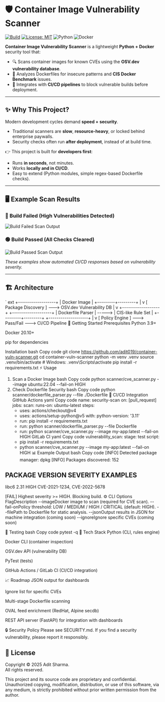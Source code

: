 ﻿# 🛡️ Container Image Vulnerability Scanner

[![Build](https://img.shields.io/github/actions/workflow/status/adit019/container-vuln-scanner/security-scan.yml?branch=main)](https://github.com/adit019/container-vuln-scanner/actions)
[![License: MIT](https://img.shields.io/badge/License-MIT-blue.svg)](LICENSE)
![Python](https://img.shields.io/badge/python-3.9%2B-blue)
![Docker](https://img.shields.io/badge/docker-ready-blue)

**Container Image Vulnerability Scanner** is a lightweight **Python + Docker** security tool that:
- 🔍 Scans container images for known CVEs using the **OSV.dev vulnerability database**.
- 📝 Analyzes Dockerfiles for insecure patterns and **CIS Docker Benchmark** issues.
- 🚦 Integrates with **CI/CD pipelines** to block vulnerable builds before deployment.

---

## ✨ Why This Project?

Modern development cycles demand **speed + security**.
- Traditional scanners are **slow**, **resource-heavy**, or locked behind enterprise paywalls.
- Security checks often run **after deployment**, instead of at build time.

👉 This project is built for **developers first**:
- Runs **in seconds**, not minutes.
- Works **locally and in CI/CD**.
- Easy to extend (Python modules, simple regex-based Dockerfile checks).

---

## 🖥️ Example Scan Results

### 🔴 Build Failed (High Vulnerabilities Detected)
![Build Failed Scan Output](assets/build_failed.png)

### 🟢 Build Passed (All Checks Cleared)
![Build Passed Scan Output](assets/build_passed.png)

_These examples show automated CI/CD responses based on vulnerability severity._

---

## 🏗️ Architecture

`	ext
   +-------------------+
   |   Docker Image    |
   +---------+---------+
             |
             v
   [ Package Discovery ]  --->  OSV.dev Vulnerability DB
             |
             v
   +-------------------+        +--------------------+
   | Dockerfile Parser | -----> | CIS-like Rule Set  |
   +---------+---------+        +--------------------+
             |
             v
   [ Policy Engine ] ---> Pass/Fail ---> CI/CD Pipeline
🚀 Getting Started
Prerequisites
Python 3.9+

Docker 20.10+

pip for dependencies

Installation
bash
Copy code
git clone https://github.com/adit019/container-vuln-scanner.git
cd container-vuln-scanner
python -m venv .venv
source .venv/bin/activate    # Windows: .venv\Scripts\activate
pip install -r requirements.txt
⚡ Usage
1) Scan a Docker Image
bash
Copy code
python scanner/cve_scanner.py --image ubuntu:22.04 --fail-on HIGH
2) Check Dockerfile Security
bash
Copy code
python scanner/dockerfile_parser.py --file ./Dockerfile
🔄 CI/CD Integration
GitHub Actions
yaml
Copy code
name: security-scan
on: [pull_request]
jobs:
  scan:
    runs-on: ubuntu-latest
    steps:
      - uses: actions/checkout@v4
      - uses: actions/setup-python@v5
        with:
          python-version: '3.11'
      - run: pip install -r requirements.txt
      - run: python scanner/dockerfile_parser.py --file Dockerfile
      - run: python scanner/cve_scanner.py --image my-app:latest --fail-on HIGH
GitLab CI
yaml
Copy code
vulnerability_scan:
  stage: test
  script:
    - pip install -r requirements.txt
    - python scanner/cve_scanner.py --image my-app:latest --fail-on HIGH
📊 Example Output
bash
Copy code
[INFO] Detected package manager: dpkg
[INFO] Packages discovered: 152

PACKAGE    VERSION   SEVERITY   EXAMPLES
----------------------------------------
libc6      2.31      HIGH       CVE-2021-1234, CVE-2022-5678

[FAIL] Highest severity >= HIGH. Blocking build.
⚙️ CLI Options
FlagDescription
--imageDocker image to scan (required for CVE scan).
--fail-onPolicy threshold: LOW / MEDIUM / HIGH / CRITICAL (default: HIGH).
--filePath to Dockerfile for static analysis.
--jsonOutput results in JSON for machine integration (coming soon)
--ignoreIgnore specific CVEs (coming soon)

🧪 Testing
bash
Copy code
pytest -q
🧰 Tech Stack
Python (CLI, rules engine)

Docker CLI (container inspection)

OSV.dev API (vulnerability DB)

PyTest (tests)

GitHub Actions / GitLab CI (CI/CD integration)

📈 Roadmap
 JSON output for dashboards

 Ignore list for specific CVEs

 Multi-stage Dockerfile scanning

 OVAL feed enrichment (RedHat, Alpine secdb)

 REST API server (FastAPI) for integration with dashboards

🔒 Security Policy
Please see SECURITY.md.
If you find a security vulnerability, please report it responsibly.

## 📜 License
Copyright © 2025 Adit Sharma.  
All rights reserved.

This project and its source code are proprietary and confidential.  
Unauthorized copying, modification, distribution, or use of this software, via any medium, is strictly prohibited without prior written permission from the author.


